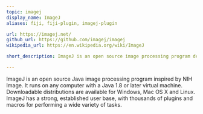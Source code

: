 ```yaml
---
topic: imagej
display_name: ImageJ
aliases: fiji, fiji-plugin, imagej-plugin

url: https://imagej.net/
github_url: https://github.com/imagej/imagej
wikipedia_url: https://en.wikipedia.org/wiki/ImageJ

short_description: ImageJ is an open source image processing program designed for scientific multidimensional images.

---
```


ImageJ is an open source Java image processing program inspired by NIH Image. 
It runs on any computer with a Java 1.8 or later virtual machine. 
Downloadable distributions are available for Windows, Mac OS X and Linux. 
ImageJ has a strong, established user base, with thousands of plugins and macros for performing a wide variety of tasks.
